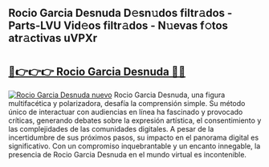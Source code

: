 ## Rocio Garcia Desnuda D𝚎sn𝚞dos filtr𝚊dos - Parts-LVU Vid𝚎os filtr𝚊dos - N𝚞evas f𝚘tos atr𝚊ctivas uVPXr

# <h2><a href="http://mb2u98j.tromn.icu/?c=Rocio+Garcia+Desnuda">🔗👉👉👉 Rocio Garcia Desnuda 🔗🔗</a></h2>

[![Rocio Garcia Desnuda nuevo](https://i.imgur.com/pEAQMta.gif)](http://mb2u98j.tromn.icu/?c=Rocio+Garcia+Desnuda)
Rocio Garcia Desnuda, una figura multifacética y polarizadora, desafía la comprensión simple. Su método único de interactuar con audiencias en línea ha fascinado y provocado críticas, generando debates sobre la expresión artística, el consentimiento y las complejidades de las comunidades digitales. A pesar de la incertidumbre de sus próximos pasos, su impacto en el panorama digital es significativo. Con un compromiso inquebrantable y un encanto innegable, la presencia de Rocio Garcia Desnuda en el mundo virtual es incontenible.
